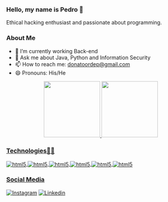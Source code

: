 ### Hello, my name is Pedro 👋
Ethical hacking enthusiast and passionate about programming.

### About Me
- 🔭 I’m currently working Back-end
- 💬 Ask me about Java, Python and Information Security 
- 📫 How to reach me: donatoordep@gmail.com
- 😄 Pronouns: His/He

<div align="center">
  <a href="https://github.com/zilohnoji">
  <img height="150em" src="https://github-readme-stats.vercel.app/api?username=zilohnoji&show_icons=true&theme=dark&include_all_commits=true&count_private=true"/>
  <img height="150em" src="https://github-readme-stats.vercel.app/api/top-langs/?username=zilohnoji&layout=compact&langs_count=7&theme=dark"/>
</div>
      
### Technologies👨‍💻
<div style="displays: inline_block">
    <img align="center" alt="html5" src="https://img.shields.io/badge/Python-14354C?style=for-the-badge&logo=python&logoColor=white">
    <img align="center" alt="html5" src="https://img.shields.io/badge/Shell_Script-121011?style=for-the-badge&logo=gnu-bash&logoColor=white">
    <img align="center" alt="html5" src="https://img.shields.io/badge/MySQL-00000F?style=for-the-badge&logo=mysql&logoColor=white">
    <img align="center" alt="html5" src="https://img.shields.io/badge/Debian-A81D33?style=for-the-badge&logo=debian&logoColor=white">
    <img align="center" alt="html5" src="https://img.shields.io/badge/Red%20Hat-EE0000?style=for-the-badge&logo=redhat&logoColor=white">
    <img align="center" alt="html5" src="https://img.shields.io/badge/Pop!_OS-48B9C7?style=for-the-badge&logo=Pop!_OS&logoColor=white">
</div>

### Social Media
[![Instagram](https://img.shields.io/badge/Instagram-E4405F?style=for-the-badge&logo=instagram&logoColor=white)](https://instagram.com/_donatopedro)
[![Linkedin](https://img.shields.io/badge/LinkedIn-0077B5?style=for-the-badge&logo=linkedin&logoColor=white)](https://www.linkedin.com/in/pedro-donato-a9aa42246/)
